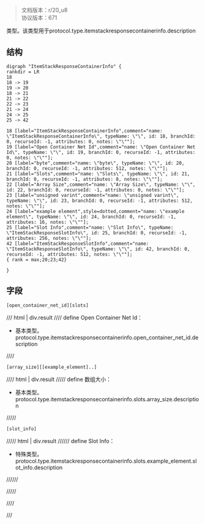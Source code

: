 # <!-- md:samp ItemStackResponseContainerInfo -->

> 文档版本：r/20_u8<br/>协议版本：671

<!-- md:samp ItemStackResponseContainerInfo -->类型。该类型用于protocol.type.itemstackresponsecontainerinfo.description

## 结构

```viz
digraph "ItemStackResponseContainerInfo" {
rankdir = LR
18
18 -> 19
19 -> 20
18 -> 21
21 -> 22
22 -> 23
21 -> 24
24 -> 25
25 -> 42

18 [label="ItemStackResponseContainerInfo",comment="name: \"ItemStackResponseContainerInfo\", typeName: \"\", id: 18, branchId: 0, recurseId: -1, attributes: 0, notes: \"\""];
19 [label="Open Container Net Id",comment="name: \"Open Container Net Id\", typeName: \"\", id: 19, branchId: 0, recurseId: -1, attributes: 0, notes: \"\""];
20 [label="byte",comment="name: \"byte\", typeName: \"\", id: 20, branchId: 0, recurseId: -1, attributes: 512, notes: \"\""];
21 [label="Slots",comment="name: \"Slots\", typeName: \"\", id: 21, branchId: 0, recurseId: -1, attributes: 8, notes: \"\""];
22 [label="Array Size",comment="name: \"Array Size\", typeName: \"\", id: 22, branchId: 0, recurseId: -1, attributes: 0, notes: \"\""];
23 [label="unsigned varint",comment="name: \"unsigned varint\", typeName: \"\", id: 23, branchId: 0, recurseId: -1, attributes: 512, notes: \"\""];
24 [label="example element",style=dotted,comment="name: \"example element\", typeName: \"\", id: 24, branchId: 0, recurseId: -1, attributes: 16, notes: \"\""];
25 [label="Slot Info",comment="name: \"Slot Info\", typeName: \"ItemStackResponseSlotInfo\", id: 25, branchId: 0, recurseId: -1, attributes: 256, notes: \"\""];
42 [label="ItemStackResponseSlotInfo",comment="name: \"ItemStackResponseSlotInfo\", typeName: \"\", id: 42, branchId: 0, recurseId: -1, attributes: 512, notes: \"\""];
{ rank = max;20;23;42}

}

```

## 字段

```title='ItemStackResponseContainerInfo'
[open_container_net_id][slots]
```

/// html | div.result
//// define
Open Container Net Id：<!-- md:samp byte -->

- 基本类型。protocol.type.itemstackresponsecontainerinfo.open_container_net_id.description


////
```title='Slots'
[array_size][[example_element]..]
```

//// html | div.result
///// define
数组大小：<!-- md:samp unsigned varint -->

- 基本类型。protocol.type.itemstackresponsecontainerinfo.slots.array_size.description


/////
```title='示例元素'
[slot_info]
```

///// html | div.result
////// define
Slot Info：[<!-- md:samp ItemStackResponseSlotInfo -->](../types/itemstackresponseslotinfo.md)

- 特殊类型。protocol.type.itemstackresponsecontainerinfo.slots.example_element.slot_info.description


//////

/////

////

///

